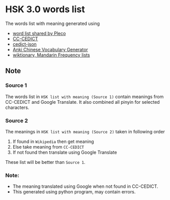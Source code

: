 # HSK 3.0 words list

The words list with meaning generated using
- [word list shared by Pleco](https://plecoforums.com/threads/hsk-3-0-flashcards.6706/)
- [CC-CEDICT](https://cc-cedict.org/wiki/)
- [cedict-json](https://github.com/infinyte7/cedict-json)
- [Anki Chinese Vocabulary Generator](https://github.com/infinyte7/Anki-Chinese-Vocabulary-Generator)
- [wiktionary, Mandarin Frequency lists](https://en.wiktionary.org/wiki/Appendix:Mandarin_Frequency_lists)

## Note
### Source 1 
The words list in `HSK list with meaning (Source 1)` contain meanings from CC-CEDICT and Google Translate. It also combined all pinyin for selected characters. 


### Source 2
The meanings in `HSK list with meaning (Source 2)` taken in following order
1. If found in `Wikipedia` then get meaning
2. Else take meaning from `CC-CEDICT` 
3. If not found then translate using Google Translate

These list will be better than `Source 1`.

### Note:
- The meaning translated using Google when not found in CC-CEDICT.
- This generated using python program, may contain errors.
